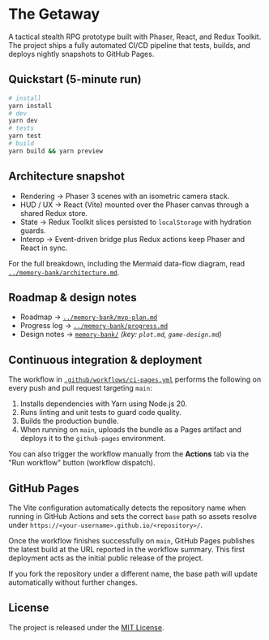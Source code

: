 # The Getaway

A tactical stealth RPG prototype built with Phaser, React, and Redux Toolkit. The project ships a fully automated CI/CD pipeline that tests, builds, and deploys nightly snapshots to GitHub Pages.

## Quickstart (5-minute run)

```bash
# install
yarn install
# dev
yarn dev
# tests
yarn test
# build
yarn build && yarn preview
```

## Architecture snapshot
- Rendering → Phaser 3 scenes with an isometric camera stack.
- HUD / UX → React (Vite) mounted over the Phaser canvas through a shared Redux store.
- State → Redux Toolkit slices persisted to `localStorage` with hydration guards.
- Interop → Event-driven bridge plus Redux actions keep Phaser and React in sync.

For the full breakdown, including the Mermaid data-flow diagram, read [`../memory-bank/architecture.md`](../memory-bank/architecture.md).

## Roadmap & design notes
- Roadmap → [`../memory-bank/mvp-plan.md`](../memory-bank/mvp-plan.md)
- Progress log → [`../memory-bank/progress.md`](../memory-bank/progress.md)
- Design notes → [`memory-bank/`](../memory-bank/) *(key: `plot.md`, `game-design.md`)*

## Continuous integration & deployment

The workflow in [`.github/workflows/ci-pages.yml`](.github/workflows/ci-pages.yml) performs the following on every push and pull request targeting `main`:

1. Installs dependencies with Yarn using Node.js 20.
2. Runs linting and unit tests to guard code quality.
3. Builds the production bundle.
4. When running on `main`, uploads the bundle as a Pages artifact and deploys it to the `github-pages` environment.

You can also trigger the workflow manually from the **Actions** tab via the "Run workflow" button (workflow dispatch).

## GitHub Pages

The Vite configuration automatically detects the repository name when running in GitHub Actions and sets the correct `base` path so assets resolve under `https://<your-username>.github.io/<repository>/`.

Once the workflow finishes successfully on `main`, GitHub Pages publishes the latest build at the URL reported in the workflow summary. This first deployment acts as the initial public release of the project.

If you fork the repository under a different name, the base path will update automatically without further changes.

## License

The project is released under the [MIT License](../LICENSE).
